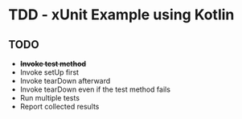 # TDD - xUnit Example using Kotlin

## TODO

- ~~**Invoke test method**~~
- Invoke setUp first
- Invoke tearDown afterward
- Invoke tearDown even if the test method fails
- Run multiple tests
- Report collected results